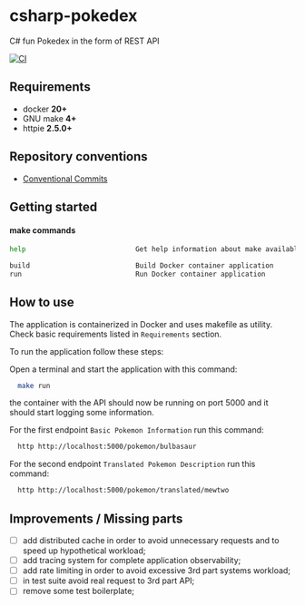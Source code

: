 # csharp-pokedex
C# fun Pokedex in the form of REST API

[![CI](https://github.com/lucazulian/csharp-pokedex/actions/workflows/dotnetcore.yml/badge.svg)](https://github.com/lucazulian/csharp-pokedex/actions/workflows/dotnetcore.yml)

## Requirements
  
  - docker **20+**
  - GNU make **4+**
  - httpie **2.5.0+**

## Repository conventions

  * [Conventional Commits][1]

  [1]: https://www.conventionalcommits.org/en/v1.0.0/

## Getting started

#### make commands

```bash
help                           Get help information about make available commands

build                          Build Docker container application
run                            Run Docker container application
```

## How to use

The application is containerized in Docker and uses makefile as utility.
Check basic requirements listed in `Requirements` section.

To run the application follow these steps:

Open a terminal and start the application with this command:
```bash
  make run
```
the container with the API should now be running on port 5000 and it should start logging some information.

For the first endpoint `Basic Pokemon Information` run this command:

```bash
  http http://localhost:5000/pokemon/bulbasaur
```

For the second endpoint `Translated Pokemon Description` run this command:
```bash
  http http://localhost:5000/pokemon/translated/mewtwo
```

## Improvements / Missing parts
- [ ] add distributed cache in order to avoid unnecessary requests and to speed up hypothetical workload;
- [ ] add tracing system for complete application observability;
- [ ] add rate limiting in order to avoid excessive 3rd part systems workload;
- [ ] in test suite avoid real request to 3rd part API;
- [ ] remove some test boilerplate;
